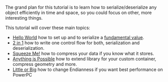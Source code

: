 The grand plan for this tutorial is to learn how to serialize/deserialize any object efficiently in time and space, so you could focus on other, more interesting things.


This tutorial will cover these main topics:
* [Hello World](hello_world.md) how to set up and to serialize a [fundamental value](../design/fundamental.md).
* [2 in 1](two_in_one.md) how to write one control flow for both, serialization and deserialization.
* [Squeeze Me!](compression.md) how to compress your data if you know what it stores.
* [Anything is Possible](extensions.md) how to extend library for your custom container, compress geometry and more.
* [Little or Big](endianness.md) how to change Endianness if you want best performance on PowerPC
